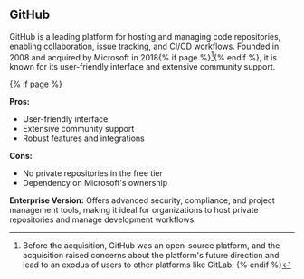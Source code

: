 ## GitHub <i class="fab fa-github"></i>

GitHub is a leading platform for hosting and managing code repositories, enabling collaboration, issue tracking, and CI/CD workflows. Founded in 2008 and acquired by Microsoft in 2018{% if page %}[^sn1]{% endif %}, it is known for its user-friendly interface and extensive community support.

{% if page %}
[^sn1]: Before the acquisition, GitHub was an open-source platform, and the acquisition raised concerns about the platform's future direction and lead to an exodus of users to other platforms like GitLab.
{% endif %}

**Pros:**
- User-friendly interface
- Extensive community support
- Robust features and integrations

**Cons:**
- No private repositories in the free tier
- Dependency on Microsoft's ownership

**Enterprise Version:**
Offers advanced security, compliance, and project management tools, making it ideal for organizations to host private repositories and manage development workflows.
